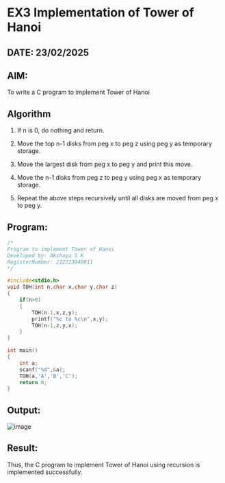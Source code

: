 # EX3 Implementation of Tower of Hanoi
## DATE: 23/02/2025
## AIM:
To write a C program to implement Tower of Hanoi

## Algorithm

1. If n is 0, do nothing and return.

2. Move the top n-1 disks from peg x to peg z using peg y as temporary storage.

3. Move the largest disk from peg x to peg y and print this move.

4. Move the n-1 disks from peg z to peg y using peg x as temporary storage.

5. Repeat the above steps recursively until all disks are moved from peg x to peg y.

## Program:
```C
/*
Program to implement Tower of Hanoi
Developed by: Akshaya S K
RegisterNumber: 212223040011
*/

#include<stdio.h>
void TOH(int n,char x,char y,char z)
{
    if(n>0)
    {
        TOH(n-1,x,z,y);
        printf("%c to %c\n",x,y);
        TOH(n-1,z,y,x);
    }
}

int main()
{
    int a;
    scanf("%d",&a);
    TOH(a,'A','B','C');
    return 0;
}
```

## Output:
![image](https://github.com/user-attachments/assets/a0eabf58-7041-47cd-83b1-0579565db275)

## Result:
Thus, the C program to implement Tower of Hanoi using recursion is implemented successfully.
